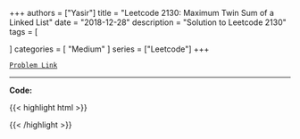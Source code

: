 
+++
authors = ["Yasir"]
title = "Leetcode 2130: Maximum Twin Sum of a Linked List"
date = "2018-12-28"
description = "Solution to Leetcode 2130"
tags = [
    
]
categories = [
    "Medium"
]
series = ["Leetcode"]
+++



[`Problem Link`](https://leetcode.com/problems/maximum-twin-sum-of-a-linked-list/description/)

---

**Code:**

{{< highlight html >}}

{{< /highlight >}}

